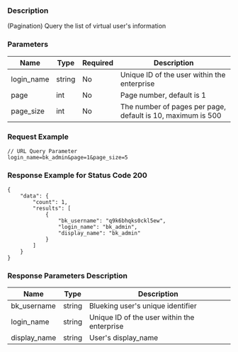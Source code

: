 ### Description

(Pagination) Query the list of virtual user's information

### Parameters

| Name       | Type   | Required | Description                                                 |
|------------|--------|----------|-------------------------------------------------------------|
| login_name | string | No       | Unique ID of the user within the enterprise                 |
| page       | int    | No       | Page number, default is 1                                   |
| page_size  | int    | No       | The number of pages per page, default is 10, maximum is 500 |

### Request Example

```
// URL Query Parameter
login_name=bk_admin&page=1&page_size=5
```

### Response Example for Status Code 200

```json5
{
    "data": {
        "count": 1,
        "results": [
            {
                "bk_username": "q9k6bhqks0ckl5ew",
                "login_name": "bk_admin",
                "display_name": "bk_admin"
            }
        ]
    }
}
```

### Response Parameters Description

| Name         | Type   | Description                                 |
|--------------|--------|---------------------------------------------|
| bk_username  | string | Blueking user's unique identifier           |
| login_name   | string | Unique ID of the user within the enterprise |
| display_name | string | User's display_name                         |
